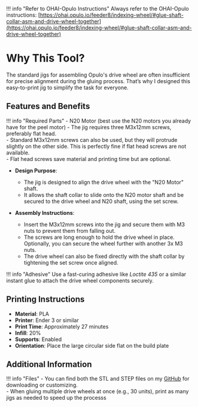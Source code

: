 !!! info "Refer to OHAI-Opulo Instructions"
    Always refer to the OHAI-Opulo instructions: [https://ohai.opulo.io/feeder8/indexing-wheel/#glue-shaft-collar-asm-and-drive-wheel-together](https://ohai.opulo.io/feeder8/indexing-wheel/#glue-shaft-collar-asm-and-drive-wheel-together)

# Why This Tool?

The standard jigs for assembling Opulo's drive wheel are often insufficient for precise alignment during the gluing process. That’s why I designed this easy-to-print jig to simplify the task for everyone.

## Features and Benefits

!!! info "Required Parts"
    - N20 Motor (best use the N20 motors you already have for the peel motor)
    - The jig requires three M3x12mm screws, preferably flat head.  
    - Standard M3x12mm screws can also be used, but they will protrude slightly on the other side. This is perfectly fine if flat head screws are not available.  
    - Flat head screws save material and printing time but are optional.

- **Design Purpose**:  
  - The jig is designed to align the drive wheel with the "N20 Motor" shaft.  
  - It allows the shaft collar to slide onto the N20 motor shaft and be secured to the drive wheel and N20 shaft, using the set screw.

- **Assembly Instructions**:  
  - Insert the M3x12mm screws into the jig and secure them with M3 nuts to prevent them from falling out.  
  - The screws are long enough to hold the drive wheel in place. Optionally, you can secure the wheel further with another 3x M3 nuts.  
  - The drive wheel can also be fixed directly with the shaft collar by tightening the set screw once aligned.

!!! info "Adhesive"
    Use a fast-curing adhesive like *Loctite 435* or a similar instant glue to attach the drive wheel components securely.

## Printing Instructions

- **Material**: PLA  
- **Printer**: Ender 3 or similar  
- **Print Time**: Approximately 27 minutes  
- **Infill**: 20%  
- **Supports**: Enabled  
- **Orientation**: Place the large circular side flat on the build plate

## Additional Information

!!! info "Files"
    - You can find both the STL and STEP files on my [GitHub](#) for downloading or customizing.  
    - When gluing multiple drive wheels at once (e.g., 30 units), print as many jigs as needed to speed up the processs
